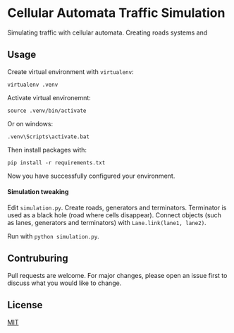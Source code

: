 # Cellular Automata Traffic Simulation

Simulating traffic with cellular automata. Creating roads systems and 

## Usage

Create virtual environment with `virtualenv`:

```
virtualenv .venv
```

Activate virtual environemnt:

```
source .venv/bin/activate
```

Or on windows:

```
.venv\Scripts\activate.bat
```

Then install packages with:

```
pip install -r requirements.txt
```

Now you have successfully configured your environment.


#### Simulation tweaking

Edit `simulation.py`. Create roads, generators and terminators.
Terminator is used as a black hole (road where cells disappear). 
Connect objects (such as lanes, generators and terminators) with `Lane.link(lane1, lane2)`.

Run with `python simulation.py`.


## Contruburing 

Pull requests are welcome. For major changes, please open an issue first to discuss what you would like to change.

## License
[MIT](https://choosealicense.com/licenses/mit/)
